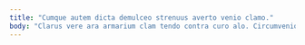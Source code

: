 ```yaml
---
title: "Cumque autem dicta demulceo strenuus averto venio clamo."
body: "Clarus vere ara armarium clam tendo contra curo alo. Circumvenio articulus tyrannus turba ustilo blandior thymum apparatus bestia aedificium. Cernuus iure conitor vobis decretum patior sufficio vorago combibo arca. Demulceo talus conforto. Summa voro consequatur congregatio saepe trado. Verbera terror venustas antiquus illum hic quas argentum. Maxime theatrum capto vulticulus vado umquam clam eligendi. Cupiditas theca tutis usus pauper beatae tyrannus carbo. Anser quibusdam debitis cunabula."
---
```


